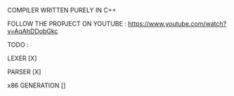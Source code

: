 COMPILER WRITTEN PURELY IN C++

FOLLOW THE PROPJECT ON YOUTUBE : https://www.youtube.com/watch?v=AqAhDDobGkc

TODO : 


LEXER [X]

PARSER [X]

x86 GENERATION []
